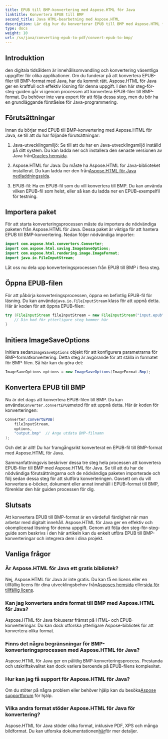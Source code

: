 ```yaml
---
title: EPUB till BMP-konvertering med Aspose.HTML för Java
linktitle: Konvertera EPUB till BMP
second_title: Java HTML-bearbetning med Aspose.HTML
description: Lär dig hur du konverterar EPUB till BMP med Aspose.HTML för Java. Steg-för-steg-guide för effektiv innehållsomvandling.
type: docs
weight: 10
url: /sv/java/converting-epub-to-pdf/convert-epub-to-bmp/
---
```


## Introduktion

den digitala tidsåldern är innehållsomvandling och konvertering väsentliga uppgifter för olika applikationer. Om du funderar på att konvertera EPUB-filer till BMP-format med Java, har du kommit rätt. Aspose.HTML för Java ger en kraftfull och effektiv lösning för denna uppgift. I den här steg-för-steg-guiden går vi igenom processen att konvertera EPUB-filer till BMP-format. Du behöver inte vara expert för att följa dessa steg, men du bör ha en grundläggande förståelse för Java-programmering.

## Förutsättningar

Innan du börjar med EPUB till BMP-konvertering med Aspose.HTML för Java, se till att du har följande förutsättningar:

1.  Java-utvecklingsmiljö: Se till att du har en Java-utvecklingsmiljö inställd på ditt system. Du kan ladda ner och installera den senaste versionen av Java från[Oracles hemsida](https://www.oracle.com/java/technologies/javase-downloads.html).

2.  Aspose.HTML for Java: Du måste ha Aspose.HTML for Java-biblioteket installerat. Du kan ladda ner den från[Aspose.HTML för Java nedladdningssida](https://releases.aspose.com/html/java/).

3. EPUB-fil: Ha en EPUB-fil som du vill konvertera till BMP. Du kan använda vilken EPUB-fil som helst, eller så kan du ladda ner en EPUB-exempelfil för testning.

## Importera paket

För att starta konverteringsprocessen måste du importera de nödvändiga paketen från Aspose.HTML för Java. Dessa paket är viktiga för att hantera EPUB till BMP-konvertering. Nedan följer nödvändiga importer:

```java
import com.aspose.html.converters.Converter;
import com.aspose.html.saving.ImageSaveOptions;
import com.aspose.html.rendering.image.ImageFormat;
import java.io.FileInputStream;
```

Låt oss nu dela upp konverteringsprocessen från EPUB till BMP i flera steg.

## Öppna EPUB-filen

 För att påbörja konverteringsprocessen, öppna en befintlig EPUB-fil för läsning. Du kan använda`java.io.FileInputStream` klass för att uppnå detta. Här är koden för att öppna EPUB-filen:

```java
try (FileInputStream fileInputStream = new FileInputStream("input.epub")) {
    // Din kod för ytterligare steg kommer här
}
```

## Initiera ImageSaveOptions

 Initiera sedan`ImageSaveOptions` objekt för att konfigurera parametrarna för BMP-formatkonvertering. Detta steg är avgörande för att ställa in formatet för BMP-filen. Så här kan du göra det:

```java
ImageSaveOptions options = new ImageSaveOptions(ImageFormat.Bmp);
```

## Konvertera EPUB till BMP

 Nu är det dags att konvertera EPUB-filen till BMP. Du kan använda`Converter.convertEPUB`metod för att uppnå detta. Här är koden för konverteringen:

```java
Converter.convertEPUB(
    fileInputStream,
    options,
    "output.bmp"  // Ange utdata BMP-filnamn
);
```

Och det är allt! Du har framgångsrikt konverterat en EPUB-fil till BMP-format med Aspose.HTML för Java.

Sammanfattningsvis beskriver dessa tre steg hela processen att konvertera EPUB-filer till BMP med Aspose.HTML för Java. Se till att du har de nödvändiga förutsättningarna och de nödvändiga paketen importerade och följ sedan dessa steg för att slutföra konverteringen. Oavsett om du vill konvertera e-böcker, dokument eller annat innehåll i EPUB-format till BMP, förenklar den här guiden processen för dig.

## Slutsats

Att konvertera EPUB till BMP-format är en värdefull färdighet när man arbetar med digitalt innehåll. Aspose.HTML för Java ger en effektiv och okomplicerad lösning för denna uppgift. Genom att följa den steg-för-steg-guide som beskrivs i den här artikeln kan du enkelt utföra EPUB till BMP-konverteringar och integrera dem i dina projekt.

## Vanliga frågor

### Är Aspose.HTML för Java ett gratis bibliotek?
Nej, Aspose.HTML för Java är inte gratis. Du kan få en licens eller en tillfällig licens för dina utvecklingsbehov från[Asposes hemsida](https://purchase.aspose.com/buy) eller[sida för tillfällig licens](https://purchase.aspose.com/temporary-license/).

### Kan jag konvertera andra format till BMP med Aspose.HTML för Java?
Aspose.HTML för Java fokuserar främst på HTML- och EPUB-konverteringar. Du kan dock utforska ytterligare Aspose-bibliotek för att konvertera olika format.

### Finns det några begränsningar för BMP-konverteringsprocessen med Aspose.HTML för Java?
Aspose.HTML för Java ger en pålitlig BMP-konverteringsprocess. Prestanda och utskriftskvalitet kan dock variera beroende på EPUB-filens komplexitet.

### Hur kan jag få support för Aspose.HTML för Java?
 Om du stöter på några problem eller behöver hjälp kan du besöka[Aspose supportforum](https://forum.aspose.com/) för hjälp.

### Vilka andra format stöder Aspose.HTML för Java för konvertering?
 Aspose.HTML för Java stöder olika format, inklusive PDF, XPS och många bildformat. Du kan utforska dokumentationen[här](https://reference.aspose.com/html/java/)för mer detaljer.
